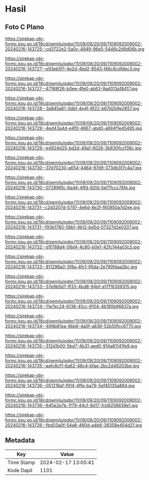 # Hasil

## Foto C Plano

https://sirekap-obj-formc.kpu.go.id/18cd/pemilu/pdpr/11/09/09/20/09/1109092009002-20240216-143725--cd3722e2-5a0c-4949-96e5-5446c2d9d06b.jpg

https://sirekap-obj-formc.kpu.go.id/18cd/pemilu/pdpr/11/09/09/20/09/1109092009002-20240216-143727--e93eb5f1-4e2d-4bd2-8543-f46c8cdfdec3.jpg

https://sirekap-obj-formc.kpu.go.id/18cd/pemilu/pdpr/11/09/09/20/09/1109092009002-20240216-143727--47168f26-b0ee-4fe0-ab63-9ad013a18417.jpg

https://sirekap-obj-formc.kpu.go.id/18cd/pemilu/pdpr/11/09/09/20/09/1109092009002-20240216-143728--3a845a61-3dbf-4e4f-8f22-b67d2b9e2657.jpg

https://sirekap-obj-formc.kpu.go.id/18cd/pemilu/pdpr/11/09/09/20/09/1109092009002-20240216-143729--4ed43a4d-e4f0-4667-abd0-a694f1e45495.jpg

https://sirekap-obj-formc.kpu.go.id/18cd/pemilu/pdpr/11/09/09/20/09/1109092009002-20240216-143729--e4924d25-bd2d-49a1-8026-3b830fccf38c.jpg

https://sirekap-obj-formc.kpu.go.id/18cd/pemilu/pdpr/11/09/09/20/09/1109092009002-20240216-143730--37d70230-a654-4464-97d9-373db3f7c4a7.jpg

https://sirekap-obj-formc.kpu.go.id/18cd/pemilu/pdpr/11/09/09/20/09/1109092009002-20240216-143730--072896fc-6ad4-4ffd-92fd-5ef7fccc74fe.jpg

https://sirekap-obj-formc.kpu.go.id/18cd/pemilu/pdpr/11/09/09/20/09/1109092009002-20240216-143731--c2d3207d-5797-4e6d-8e2f-f60950a7d2ee.jpg

https://sirekap-obj-formc.kpu.go.id/18cd/pemilu/pdpr/11/09/09/20/09/1109092009002-20240216-143731--f93b1780-58b1-4b12-bd5d-07327d2e0337.jpg

https://sirekap-obj-formc.kpu.go.id/18cd/pemilu/pdpr/11/09/09/20/09/1109092009002-20240216-143732--d1f788d4-06d4-4c80-b0e1-42fc144a03c5.jpg

https://sirekap-obj-formc.kpu.go.id/18cd/pemilu/pdpr/11/09/09/20/09/1109092009002-20240216-143733--811296a0-3f8a-4fc1-95da-2e790fdaa2bc.jpg

https://sirekap-obj-formc.kpu.go.id/18cd/pemilu/pdpr/11/09/09/20/09/1109092009002-20240216-143733--37e9b5d7-ff33-4bd8-94bf-e17f16359315.jpg

https://sirekap-obj-formc.kpu.go.id/18cd/pemilu/pdpr/11/09/09/20/09/1109092009002-20240216-143734--11e7ec24-6136-41cc-9104-4b190b96837a.jpg

https://sirekap-obj-formc.kpu.go.id/18cd/pemilu/pdpr/11/09/09/20/09/1109092009002-20240216-143734--499b81ea-9bb6-4a0f-a839-52b50fcc6770.jpg

https://sirekap-obj-formc.kpu.go.id/18cd/pemilu/pdpr/11/09/09/20/09/1109092009002-20240216-143735--312d1b00-5bd7-4b31-aed0-914a61141fe9.jpg

https://sirekap-obj-formc.kpu.go.id/18cd/pemilu/pdpr/11/09/09/20/09/1109092009002-20240216-143735--aafc8cf1-6a62-48c4-bfae-2bc2d49203be.jpg

https://sirekap-obj-formc.kpu.go.id/18cd/pemilu/pdpr/11/09/09/20/09/1109092009002-20240216-143736--051218af-f914-4ffa-ba79-5ef45135a884.jpg

https://sirekap-obj-formc.kpu.go.id/18cd/pemilu/pdpr/11/09/09/20/09/1109092009002-20240216-143736--645e2e7b-1f79-44cf-8d17-fcb8258839e1.jpg

https://sirekap-obj-formc.kpu.go.id/18cd/pemilu/pdpr/11/09/09/20/09/1109092009002-20240216-143726--fbd03a0f-54a8-460d-a4b6-38358e454d21.jpg


## Metadata

| Key        | Value               |
| ---------- | ------------------- |
| Time Stamp | 2024-02-17 13:05:41 |
| Kode Dapil | 1101                |




